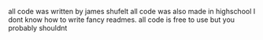 all code was written by james shufelt all code was also made in highschool I dont know how to write fancy readmes.
all code is free to use but you probably shouldnt 
